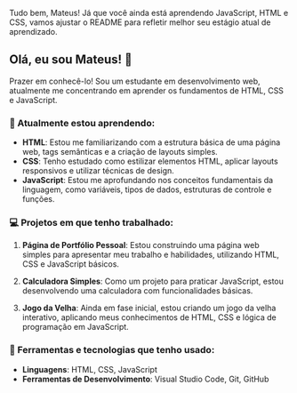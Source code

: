 Tudo bem, Mateus! Já que você ainda está aprendendo JavaScript, HTML e CSS, vamos ajustar o README para refletir melhor seu estágio atual de aprendizado.

## Olá, eu sou Mateus! 👋

Prazer em conhecê-lo! Sou um estudante em desenvolvimento web, atualmente me concentrando em aprender os fundamentos de HTML, CSS e JavaScript.

### 🌱 Atualmente estou aprendendo:

- **HTML**: Estou me familiarizando com a estrutura básica de uma página web, tags semânticas e a criação de layouts simples.
- **CSS**: Tenho estudado como estilizar elementos HTML, aplicar layouts responsivos e utilizar técnicas de design.
- **JavaScript**: Estou me aprofundando nos conceitos fundamentais da linguagem, como variáveis, tipos de dados, estruturas de controle e funções.

### 💻 Projetos em que tenho trabalhado:

1. **Página de Portfólio Pessoal**: Estou construindo uma página web simples para apresentar meu trabalho e habilidades, utilizando HTML, CSS e JavaScript básicos.

2. **Calculadora Simples**: Como um projeto para praticar JavaScript, estou desenvolvendo uma calculadora com funcionalidades básicas.

3. **Jogo da Velha**: Ainda em fase inicial, estou criando um jogo da velha interativo, aplicando meus conhecimentos de HTML, CSS e lógica de programação em JavaScript.

### 🔧 Ferramentas e tecnologias que tenho usado:

- **Linguagens**: HTML, CSS, JavaScript
- **Ferramentas de Desenvolvimento**: Visual Studio Code, Git, GitHub
